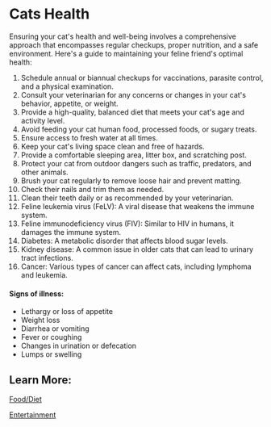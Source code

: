 # Cats Health 

Ensuring your cat's health and well-being involves a comprehensive approach that encompasses regular checkups, proper nutrition, and a safe environment. Here's a guide to maintaining your feline friend's optimal health: 

1. Schedule annual or biannual checkups for vaccinations, parasite control, and a physical examination.   
2. Consult your veterinarian for any concerns or changes in your cat's behavior, appetite, or weight.   
3. Provide a high-quality, balanced diet that meets your cat's age and activity level.   
4. Avoid feeding your cat human food, processed foods, or sugary treats.   
5. Ensure access to fresh water at all times.  
6. Keep your cat's living space clean and free of hazards.   
7. Provide a comfortable sleeping area, litter box, and scratching post.   
8. Protect your cat from outdoor dangers such as traffic, predators, and other animals.   
9. Brush your cat regularly to remove loose hair and prevent matting.  
10. Check their nails and trim them as needed.  
11. Clean their teeth daily or as recommended by your veterinarian.   
12. Feline leukemia virus (FeLV): A viral disease that weakens the immune system.   
13. Feline immunodeficiency virus (FIV): Similar to HIV in humans, it damages the immune system.   
14. Diabetes: A metabolic disorder that affects blood sugar levels.   
15. Kidney disease: A common issue in older cats that can lead to urinary tract infections.   
16. Cancer: Various types of cancer can affect cats, including lymphoma and leukemia.
   
#### Signs of illness: 
* Lethargy or loss of appetite
* Weight loss
* Diarrhea or vomiting
* Fever or coughing
* Changes in urination or defecation
* Lumps or swelling 

## Learn More:
[Food/Diet](diet.md)

[Entertainment](entertainment.md)
